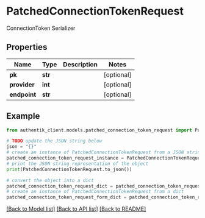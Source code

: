 # PatchedConnectionTokenRequest

ConnectionToken Serializer

## Properties

Name | Type | Description | Notes
------------ | ------------- | ------------- | -------------
**pk** | **str** |  | [optional] 
**provider** | **int** |  | [optional] 
**endpoint** | **str** |  | [optional] 

## Example

```python
from authentik_client.models.patched_connection_token_request import PatchedConnectionTokenRequest

# TODO update the JSON string below
json = "{}"
# create an instance of PatchedConnectionTokenRequest from a JSON string
patched_connection_token_request_instance = PatchedConnectionTokenRequest.from_json(json)
# print the JSON string representation of the object
print(PatchedConnectionTokenRequest.to_json())

# convert the object into a dict
patched_connection_token_request_dict = patched_connection_token_request_instance.to_dict()
# create an instance of PatchedConnectionTokenRequest from a dict
patched_connection_token_request_form_dict = patched_connection_token_request.from_dict(patched_connection_token_request_dict)
```
[[Back to Model list]](../README.md#documentation-for-models) [[Back to API list]](../README.md#documentation-for-api-endpoints) [[Back to README]](../README.md)


